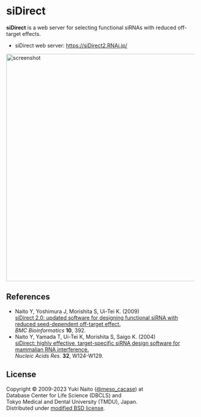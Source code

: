 siDirect
======================

**siDirect** is a web server for selecting functional siRNAs with reduced off-target effects.  

+ siDirect web server: https://siDirect2.RNAi.jp/

<img src="https://github.com/meso-cacase/siDirect/assets/819807/4abd9193-76eb-4566-bada-e59da0e6460f" width=609 alt="screenshot">

References
--------

+ Naito Y, Yoshimura J, Morishita S, Ui-Tei K. (2009)  
[siDirect 2.0: updated software for designing functional siRNA with reduced seed-dependent off-target effect.](https://doi.org/10.1186/1471-2105-10-392)  
_BMC Bioinformatics_ **10**, 392.
+ Naito Y, Yamada T, Ui-Tei K, Morishita S, Saigo K. (2004)  
[siDirect: highly effective, target-specific siRNA design software for mammalian RNA interference.](https://doi.org/10.1093/nar/gkh442)  
_Nucleic Acids Res._ **32**, W124-W129.

License
--------

Copyright &copy; 2009-2023 Yuki Naito
([@meso_cacase](https://twitter.com/meso_cacase)) at  
Database Center for Life Science (DBCLS) and  
Tokyo Medical and Dental University (TMDU), Japan.  
Distributed under
[modified BSD license](https://opensource.org/licenses/bsd-license.php).
